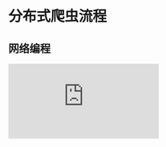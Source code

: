 # 分布式爬虫流程

## 网络编程
![](https://github.com/maybehyc/huyc.github.io/tree/master/mybk/Python/images/分布式爬虫流程.md) <br>
